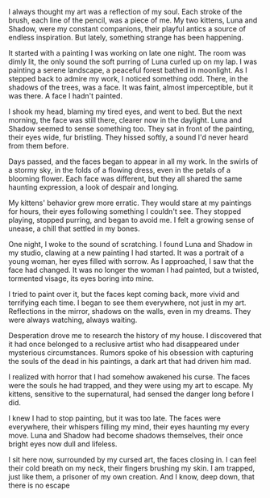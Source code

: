 

I always thought my art was a reflection of my soul. Each stroke of the brush, each line of the pencil, was a piece of me. My two kittens, Luna and Shadow, were my constant companions, their playful antics a source of endless inspiration. But lately, something strange has been happening.

It started with a painting I was working on late one night. The room was dimly lit, the only sound the soft purring of Luna curled up on my lap. I was painting a serene landscape, a peaceful forest bathed in moonlight. As I stepped back to admire my work, I noticed something odd. There, in the shadows of the trees, was a face. It was faint, almost imperceptible, but it was there. A face I hadn't painted.

I shook my head, blaming my tired eyes, and went to bed. But the next morning, the face was still there, clearer now in the daylight. Luna and Shadow seemed to sense something too. They sat in front of the painting, their eyes wide, fur bristling. They hissed softly, a sound I'd never heard from them before.

Days passed, and the faces began to appear in all my work. In the swirls of a stormy sky, in the folds of a flowing dress, even in the petals of a blooming flower. Each face was different, but they all shared the same haunting expression, a look of despair and longing.

My kittens' behavior grew more erratic. They would stare at my paintings for hours, their eyes following something I couldn't see. They stopped playing, stopped purring, and began to avoid me. I felt a growing sense of unease, a chill that settled in my bones.

One night, I woke to the sound of scratching. I found Luna and Shadow in my studio, clawing at a new painting I had started. It was a portrait of a young woman, her eyes filled with sorrow. As I approached, I saw that the face had changed. It was no longer the woman I had painted, but a twisted, tormented visage, its eyes boring into mine.

I tried to paint over it, but the faces kept coming back, more vivid and terrifying each time. I began to see them everywhere, not just in my art. Reflections in the mirror, shadows on the walls, even in my dreams. They were always watching, always waiting.

Desperation drove me to research the history of my house. I discovered that it had once belonged to a reclusive artist who had disappeared under mysterious circumstances. Rumors spoke of his obsession with capturing the souls of the dead in his paintings, a dark art that had driven him mad.

I realized with horror that I had somehow awakened his curse. The faces were the souls he had trapped, and they were using my art to escape. My kittens, sensitive to the supernatural, had sensed the danger long before I did.

I knew I had to stop painting, but it was too late. The faces were everywhere, their whispers filling my mind, their eyes haunting my every move. Luna and Shadow had become shadows themselves, their once bright eyes now dull and lifeless.

I sit here now, surrounded by my cursed art, the faces closing in. I can feel their cold breath on my neck, their fingers brushing my skin. I am trapped, just like them, a prisoner of my own creation. And I know, deep down, that there is no escape 